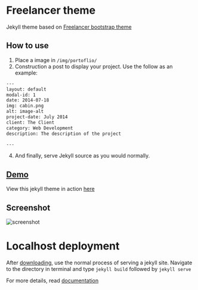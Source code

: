 Freelancer theme
=========================

Jekyll theme based on [Freelancer bootstrap theme ](http://startbootstrap.com/templates/freelancer/)

## How to use
1. Place a image in `/img/portoflio/`
2. Construction a post to display your project. Use the follow as an example:
```txt
---
layout: default
modal-id: 1
date: 2014-07-18
img: cabin.png
alt: image-alt
project-date: July 2014
client: The Client
category: Web Development
description: The description of the project

---
```
4. And finally, serve Jekyll source as you would normally.

## [Demo](https://jeromelachaud.github.io/freelancer-theme)

View this jekyll theme in action [here](https://jeromelachaud.github.io/freelancer-theme)

## Screenshot
![screenshot](https://raw.githubusercontent.com/jeromelachaud/freelancer-theme/master/screenshot.png)

Localhost deployment
=========
After [downloading](https://github.com/jeromelachaud/freelancer-theme/archive/master.zip), use the normal process of serving a jekyll site. Navigate to the directory in terminal and type `jekyll build` followed by `jekyll serve`

For more details, read [documentation](http://jekyllrb.com/)
